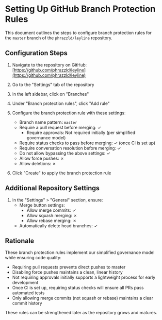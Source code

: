 # Setting Up GitHub Branch Protection Rules

This document outlines the steps to configure branch protection rules for the `master`
branch of the `phrazzld/leyline` repository.

## Configuration Steps

1. Navigate to the repository on GitHub:
   [https://github.com/phrazzld/leyline](https://github.com/phrazzld/leyline)

1. Go to the "Settings" tab of the repository

1. In the left sidebar, click on "Branches"

1. Under "Branch protection rules", click "Add rule"

1. Configure the branch protection rule with these settings:

   - Branch name pattern: `master`
   - Require a pull request before merging: ✓
     - Require approvals: Not required initially (per simplified governance model)
   - Require status checks to pass before merging: ✓ (once CI is set up)
   - Require conversation resolution before merging: ✓
   - Do not allow bypassing the above settings: ✓
   - Allow force pushes: ✗
   - Allow deletions: ✗

1. Click "Create" to apply the branch protection rule

## Additional Repository Settings

1. In the "Settings" > "General" section, ensure:
   - Merge button settings:
     - Allow merge commits: ✓
     - Allow squash merging: ✗
     - Allow rebase merging: ✗
   - Automatically delete head branches: ✓

## Rationale

These branch protection rules implement our simplified governance model while ensuring
code quality:

- Requiring pull requests prevents direct pushes to master
- Disabling force pushes maintains a clean, linear history
- Not requiring approvals initially supports a lightweight process for early development
- Once CI is set up, requiring status checks will ensure all PRs pass automated tests
- Only allowing merge commits (not squash or rebase) maintains a clear commit history

These rules can be strengthened later as the repository grows and matures.
